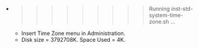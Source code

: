* >>>>>>>>> Running inst-std-system-time-zone.sh ...
  * Insert Time Zone menu in Administration.
  * Disk size = 3792708K. Space Used = 4K.
